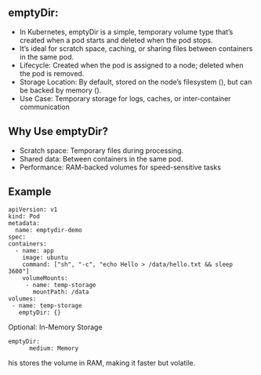 emptyDir:
--------
* In Kubernetes, emptyDir is a simple, temporary volume type that’s created when a pod starts and deleted when the pod stops. 
* It’s ideal for scratch space, caching, or sharing files between containers in the same pod.
* Lifecycle:
    Created when the pod is assigned to a node; deleted when the pod is removed.
* Storage Location: 
    By default, stored on the node’s filesystem (), but can be backed by memory ().
* Use Case:
     Temporary storage for logs, caches, or inter-container communication

Why Use emptyDir?
-----------------

* Scratch space: Temporary files during processing.
* Shared data: Between containers in the same pod.
* Performance: RAM-backed volumes for speed-sensitive tasks


Example
-------
 
    apiVersion: v1
    kind: Pod
    metadata:
      name: emptydir-demo
    spec:
    containers:
      - name: app
        image: ubuntu
        command: ["sh", "-c", "echo Hello > /data/hello.txt && sleep 3600"]
        volumeMounts:
         - name: temp-storage
           mountPath: /data
    volumes:
     - name: temp-storage
       emptyDir: {}
 
Optional: In-Memory Storage
 
	emptyDir:
          medium: Memory

his stores the volume in RAM, making it faster but volatile.
